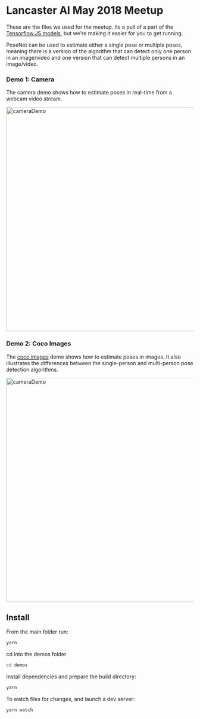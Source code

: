 # Lancaster AI May 2018 Meetup

These are the files we used for the meetup. Its a pull of a part of the [Tensorflow.JS models](https://github.com/tensorflow/tfjs-models/tree/master/posenet),
but we're making it easier for you to get running.

PoseNet can be used to estimate either a single pose or multiple poses, meaning there is a version of the algorithm that can detect only one person in an image/video and one version that can detect multiple persons in an image/video.

### Demo 1: Camera

The camera demo shows how to estimate poses in real-time from a webcam video stream.

<img src="https://raw.githubusercontent.com/irealva/tfjs-models/master/posenet/demos/camera.gif" alt="cameraDemo" style="width: 600px;"/>


### Demo 2: Coco Images

The [coco images](http://cocodataset.org/#home) demo shows how to estimate poses in images. It also illustrates the differences between the single-person and multi-person pose detection algorithms.

<img src="https://raw.githubusercontent.com/irealva/tfjs-models/master/posenet/demos/coco.gif" alt="cameraDemo" style="width: 600px;"/>


## Install

From the main folder run:

```sh
yarn
```

cd into the demos folder

```sh
cd demos
```

Install dependencies and prepare the build directory:

```sh
yarn
```

To watch files for changes, and launch a dev server:

```sh
yarn watch
```
